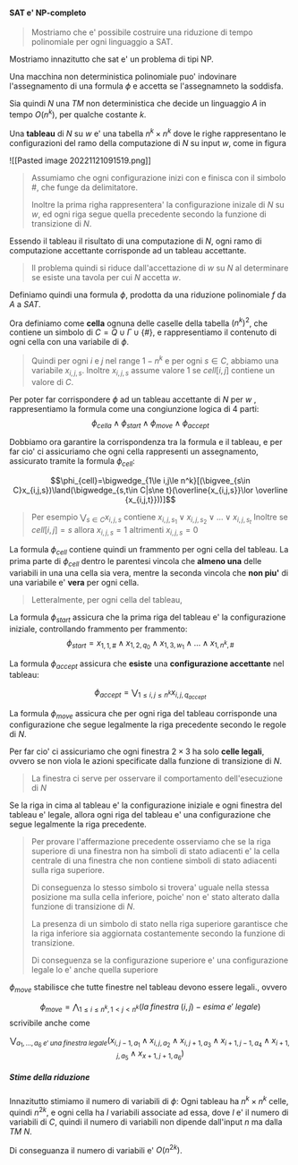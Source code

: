 #### SAT e' NP-completo
> Mostriamo che e' possibile costruire una riduzione di tempo polinomiale per ogni linguaggio a SAT.

Mostriamo innazitutto che sat e' un problema di tipi NP.

Una macchina non deterministica polinomiale puo' indovinare l'assegnamento di una formula $\phi$ e accetta se l'assegnamneto la soddisfa.

Sia quindi $N$ una *TM* non deterministica che decide un linguaggio $A$ in tempo $O(n^k)$, per qualche costante $k$.

Una **tableau** di $N$ su $w$ e' una tabella $n^k\times n^k$ dove le righe rappresentano le configurazioni del ramo della computazione di $N$ su input $w$, come in figura

![[Pasted image 20221121091519.png]]

> Assumiamo che ogni configurazione inizi con e finisca con il simbolo #, che funge da delimitatore.
> 
> Inoltre la prima righa rappresentera' la configurazione inizale di $N$ su $w$, ed ogni riga segue quella precedente secondo la funzione di transizione di $N$.

Essendo il tableau il risultato di una computazione di $N$, ogni ramo di computazione accettante corrisponde ad un tableau accettante.

> Il problema quindi si riduce dall'accettazione di $w$ su $N$ al determinare se esiste una tavola per cui $N$ accetta $w$.

Definiamo quindi una formula $\phi$, prodotta da una riduzione polinomiale $f$ da $A$ a $SAT$.

Ora definiamo come **cella** ognuna delle caselle della tabella $(n^k)^2$, che contiene un simbolo di $C = Q \cup \Gamma \cup \{\#\}$, e rappresentiamo il contenuto di ogni cella con una variabile di $\phi$. 

> Quindi per ogni $i$ e $j$ nel range $1-n^k$ e per ogni $s\in C$, abbiamo una variabile $x_{i,j,s}$.
> Inoltre $x_{i,j,s}$ assume valore $1$ se $cell[i,j]$ contiene un valore di $C$.

Per poter far corrispondere $\phi$ ad un tableau accettante di $N$ per $w$ , rappresentiamo la formula come una congiunzione logica di 4 parti: 
$$\phi_{cella}\land\phi_{start}\land\phi_{move}\land\phi_{accept}$$

Dobbiamo ora garantire la corrispondenza tra la formula e il tableau, e per far cio' ci assicuriamo che ogni cella rappresenti un assegnamento, assicurato tramite la formula $\phi_{cell}$:

$$\phi_{cell}=\bigwedge_{1\le i,j\le n^k}[(\bigvee_{s\in C}x_{i,j,s})\land(\bigwedge_{s,t\in C|s\ne t}(\overline{x_{i,j,s}}\lor \overline {x_{i,j,t}}))]$$
> Per esempio $\bigvee_{s\in C} x_{i,j,s}$ contiene $x_{i,j,s_1}\lor x_{i,j,s_2}\lor \dots \lor x_{i,j,s_t}$
> Inoltre se $cell[i,j]=s$ allora $x_{i,j,s}=1$ altrimenti $x_{i,j,s}=0$

La formula $\phi_{cell}$ contiene quindi un frammento per ogni cella del tableau. La prima parte di $\phi_{cell}$ dentro le parentesi vincola che **almeno una** delle variabili in una una cella sia vera,  mentre la seconda vincola che **non piu'** di una variabile e' **vera** per ogni cella.

> Letteralmente, per ogni cella del tableau,

La formula $\phi_{start}$ assicura che la prima riga del tableau e' la configurazione iniziale, controllando frammento per frammento:
$$\phi_{start}=x_{1,1,\#}\land x_{1,2,q_0}\land x_{1,3,w_1}\land\dots\land x_{1,n^k,\#}$$

La formula $\phi_{accept}$ assicura che **esiste** una **configurazione accettante** nel tableau:

$$\phi_{accept}=\bigvee_{1\le i,j\le n^k}x_{i,j,q_{accept}}$$

La formula $\phi_{move}$ assicura che per ogni riga del tableau corrisponde una configurazione che segue legalmente la riga precedente secondo le regole di $N$.

Per far cio' ci assicuriamo che ogni finestra $2\times 3$ ha solo **celle legali**, ovvero se non viola le azioni specificate dalla funzione di transizione di $N$. 

> La finestra ci serve per osservare il comportamento dell'esecuzione di $N$ 

Se la riga in cima al tableau e' la configurazione iniziale e ogni finestra del tableau e' legale, allora ogni riga del tableau e' una configurazione che segue legalmente la riga precedente.

> Per provare l'affermazione precedente osserviamo che se la riga superiore di una finestra non ha simboli di stato adiacenti e' la cella centrale di una finestra che non contiene simboli di stato adiacenti sulla riga superiore.
>
> Di conseguenza lo stesso simbolo si trovera' uguale nella stessa posizione ma sulla cella inferiore, poiche' non e' stato alterato dalla funzione di transizione di $N$.
>
> La presenza di un simbolo di stato nella riga superiore garantisce che la riga inferiore sia aggiornata costantemente secondo la funzione di transizione.
>
> Di conseguenza se la configurazione superiore e' una configurazione legale lo e' anche quella superiore

$\phi_{move}$ stabilisce che tutte finestre nel tableau devono essere legali., ovvero

$$\phi_{move}=\bigwedge_{1\le i\le n^k,1<j<n^k}(la\;finestra\;(i,j)-esima\;e'\;legale)$$
scrivibile anche come 

$$\bigvee_{a_1,\dots ,a_6\;e'\;una\;finestra\;legale}(x_{i,j-1,a_1}\land x_{i,j,a_2}\land x_{i,j+1,a_3}\land x_{i+1,j-1,a_4}\land x_{i+1,j,a_5}\land x_{x+1,j+1,a_6})$$

##### Stime della riduzione
Innazitutto stimiamo il numero di variabili di $\phi$:
Ogni tableau ha $n^k\times n^k$ celle, quindi $n^{2k}$, e ogni cella ha $l$ variabili associate ad essa, dove $l$ e' il numero di variabili di $C$, quindi il numero di variabili non dipende dall'input $n$ ma dalla *TM* $N$.

Di conseguanza il numero di variabili e' $O(n^{2k})$.
